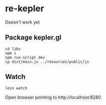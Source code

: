 # re-kepler

Doesn't work yet

## Package kepler.gl

```
cd libs
npm i
npm run-script dev
cp dist/main.js ../resources/public/js
```

## Watch 

```
lein watch
```

Open browser pointing to http://localhost:8280
